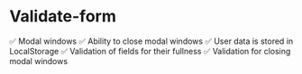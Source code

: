 # Validate-form

✅ Modal windows
✅ Ability to close modal windows
✅ User data is stored in LocalStorage
✅ Validation of fields for their fullness
✅ Validation for closing modal windows
